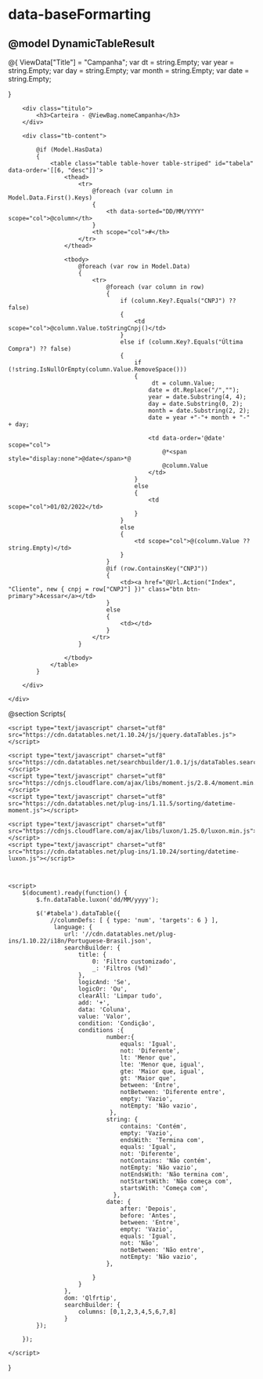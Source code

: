 # data-baseFormarting
## @model DynamicTableResult
@{
    ViewData["Title"] = "Campanha";
    var dt = string.Empty;
    var year = string.Empty;
    var day = string.Empty;
    var month = string.Empty; 
    var date = string.Empty;

}

<link rel="stylesheet" type="text/css" href="https://cdn.datatables.net/1.10.24/css/jquery.dataTables.css">

<link rel="stylesheet" type="text/css" href="https://cdn.datatables.net/1.11.5/css/jquery.dataTables.min.css">
<link rel="stylesheet" type="text/css" href="https://cdn.datatables.net/searchbuilder/1.3.2/css/searchBuilder.dataTables.min.css">
<link rel="stylesheet" type="text/css" href="https://cdn.datatables.net/datetime/1.1.2/css/dataTables.dateTime.min.css">

<div class="content">
    <div class="container-fluid">

        <div class="titulo">
            <h3>Carteira - @ViewBag.nomeCampanha</h3>
        </div>

        <div class="tb-content">

            @if (Model.HasData)
            {
                <table class="table table-hover table-striped" id="tabela" data-order='[[6, "desc"]]'>
                    <thead>
                        <tr>
                            @foreach (var column in Model.Data.First().Keys)
                            {
                                <th data-sorted="DD/MM/YYYY" scope="col">@column</th>
                            }
                            <th scope="col">#</th>
                        </tr>
                    </thead>

                    <tbody>
                        @foreach (var row in Model.Data)
                        {
                            <tr>
                                @foreach (var column in row)
                                {
                                    if (column.Key?.Equals("CNPJ") ?? false)
                                    {
                                        <td scope="col">@column.Value.toStringCnpj()</td>
                                    }
                                    else if (column.Key?.Equals("Última Compra") ?? false)
                                    {
                                        if (!string.IsNullOrEmpty(column.Value.RemoveSpace()))
                                        {
                                             dt = column.Value;
                                            date = dt.Replace("/","");
                                            year = date.Substring(4, 4);
                                            day = date.Substring(0, 2);
                                            month = date.Substring(2, 2);
                                            date = year +"-"+ month + "-" + day;
                                            
                                            <td data-order='@date' scope="col">
                                                @*<span style="display:none">@date</span>*@
                                                @column.Value
                                            </td>
                                        }
                                        else
                                        {
                                            <td scope="col">01/02/2022</td>                                            
                                        }
                                    }
                                    else
                                    {
                                        <td scope="col">@(column.Value ?? string.Empty)</td>
                                    }
                                }
                                @if (row.ContainsKey("CNPJ"))
                                {
                                    <td><a href="@Url.Action("Index", "Cliente", new { cnpj = row["CNPJ"] })" class="btn btn-primary">Acessar</a></td>
                                }
                                else
                                {
                                    <td></td>
                                }
                            </tr>
                        }   

                    </tbody>
                </table>
            }

        </div>

    </div>
</div>

@section Scripts{
    <script type="text/javascript" charset="utf8" src="https://code.jquery.com/jquery-3.5.1.js"></script>
    <script type="text/javascript" charset="utf8" src="https://cdn.datatables.net/1.11.5/js/jquery.dataTables.min.js"></script>
    <script type="text/javascript" charset="utf8" src="https://cdn.datatables.net/searchbuilder/1.3.2/js/dataTables.searchBuilder.min.js"></script>
    <script type="text/javascript" charset="utf8" src="https://cdn.datatables.net/datetime/1.1.2/js/dataTables.dateTime.min.js"></script>

    <script type="text/javascript" charset="utf8" src="https://cdn.datatables.net/1.10.24/js/jquery.dataTables.js"></script>

    <script type="text/javascript" charset="utf8" src="https://cdn.datatables.net/searchbuilder/1.0.1/js/dataTables.searchBuilder.min.js"></script>
    <script type="text/javascript" charset="utf8" src="https://cdnjs.cloudflare.com/ajax/libs/moment.js/2.8.4/moment.min.js"></script>
    <script type="text/javascript" charset="utf8" src="https://cdn.datatables.net/plug-ins/1.11.5/sorting/datetime-moment.js"></script>

    <script type="text/javascript" charset="utf8" src="https://cdnjs.cloudflare.com/ajax/libs/luxon/1.25.0/luxon.min.js"></script>
    <script type="text/javascript" charset="utf8" src="https://cdn.datatables.net/plug-ins/1.10.24/sorting/datetime-luxon.js"></script>



    <script>
        $(document).ready(function() {
            $.fn.dataTable.luxon('dd/MM/yyyy');

            $('#tabela').dataTable({
                //columnDefs: [ { type: 'num', 'targets': 6 } ],
                 language: {
                    url: '//cdn.datatables.net/plug-ins/1.10.22/i18n/Portuguese-Brasil.json', 
                    searchBuilder: {
                        title: {
                            0: 'Filtro customizado',
                            _: 'Filtros (%d)'
                        },
                        logicAnd: 'Se',
                        logicOr: 'Ou',
                        clearAll: 'Limpar tudo',
                        add: '+',
                        data: 'Coluna',
                        value: 'Valor',
                        condition: 'Condiçâo',
                        conditions :{
                                number:{
					                equals: 'Igual',
					                not: 'Diferente',
					                lt: 'Menor que',
					                lte: 'Menor que, igual',
					                gte: 'Maior que, igual',
					                gt: 'Maior que',
                                    between: 'Entre',
					                notBetween: 'Diferente entre',
					                empty: 'Vazio',
					                notEmpty: 'Não vazio',
                                 }, 
                                string: {
                                    contains: 'Contém',
                                    empty: 'Vazio',
                                    endsWith: 'Termina com',
                                    equals: 'Igual',
                                    not: 'Diferente',
                                    notContains: 'Não contém',
                                    notEmpty: 'Não vazio',
                                    notEndsWith: 'Não termina com',
                                    notStartsWith: 'Não começa com',
                                    startsWith: 'Começa com',
                                  },
                                date: {
                                    after: 'Depois',
                                    before: 'Antes',
                                    between: 'Entre',
					                empty: 'Vazio',
					                equals: 'Igual',
                                    not: 'Não',
					                notBetween: 'Não entre',
					                notEmpty: 'Não vazio',
                                },
                            
                            }
                        }
                    },
                    dom: 'Qlfrtip',
                    searchBuilder: {
                        columns: [0,1,2,3,4,5,6,7,8]
                    }
            });

        });

    </script>
}
